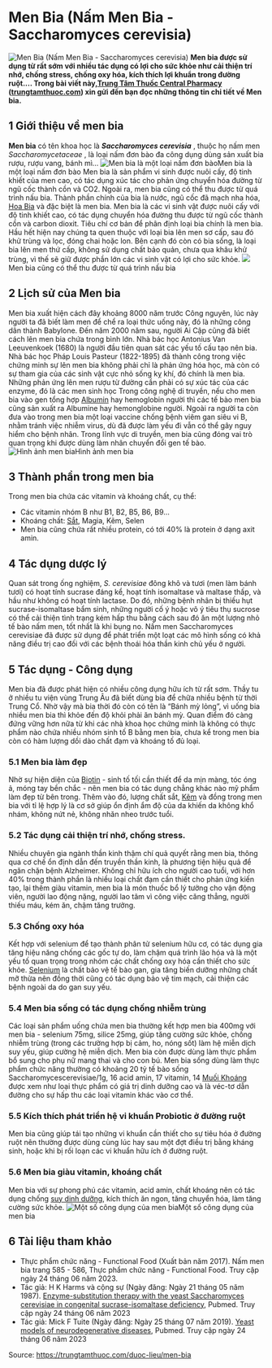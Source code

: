 # Men Bia (Nấm Men Bia - Saccharomyces cerevisia)

![Men Bia \(Nấm Men Bia - Saccharomyces cerevisia\)](https://trungtamthuoc.com/images/others/men-bia-1-2215.jpg)
**Men bia được sử dụng từ rất sớm với nhiều tác dụng có lợi cho sức khỏe như cải thiện trí nhớ, chống stress, chống oxy hóa, kích thích lợi khuẩn trong đường ruột.... Trong bài viết này,[Trung Tâm Thuốc Central Pharmacy](https://trungtamthuoc.com/ "Trung Tâm Thuốc Central Pharmacy") ([trungtamthuoc.com](https://trungtamthuoc.com/ "trungtamthuoc.com")) xin gửi đến bạn đọc những thông tin chi tiết về Men bia.**
##  1 Giới thiệu về men bia
**Men bia** có tên khoa học là **_Saccharomyces cerevisia_** , thuộc họ nấm men _Saccharomycetaceae_ , là loại nấm đơn bào đa công dụng dùng sản xuất bia rượu, rượu vang, bánh mì...
![Men bia là một loại nấm đơn bào](https://trungtamthuoc.com/images/item/men-bia-4.jpg)Men bia là một loại nấm đơn bào
Men bia là sản phẩm vi sinh được nuôi cấy, độ tinh khiết của men cao, có tác dụng xúc tác cho phản ứng chuyển hóa đường từ ngũ cốc thành cồn và CO2. Ngoài ra, men bia cũng có thể thu được từ quá trình nấu bia.
Thành phần chính của bia là nước, ngũ cốc đã mạch nha hóa, [Hoa Bia](https://trungtamthuoc.com/hoat-chat/hoa-bia "Hoa Bia") và đặc biệt là men bia. Men bia là các vi sinh vật được nuôi cấy với độ tinh khiết cao, có tác dụng chuyển hóa đường thu được từ ngũ cốc thành cồn và carbon dioxit. Tiêu chí cơ bản để phân định loại bia chính là men bia. 
Hầu hết hiện nay chúng ta quen thuộc với loại bia lên men sơ cấp, sau đó khử trùng và lọc, đóng chai hoặc lon. Bên cạnh đó còn có bia sống, là loại bia lên men thứ cấp, không sử dụng chất bảo quản, chưa qua khâu khử trùng, vì thế sẽ giữ được phần lớn các vi sinh vật có lợi cho sức khỏe. 
![](https://trungtamthuoc.com/images/item/men-bia-2.jpg)Men bia cũng có thể thu được từ quá trình nấu bia
##  2 Lịch sử của Men bia
Men bia xuất hiện cách đây khoảng 8000 năm trước Công nguyên, lúc này người ta đã biết làm men để chể ra loại thức uống này, đó là những công dân thành Babylone. Đến năm 2000 năm sau, người Ai Cập cũng đã biết cách lên men bia chứa trong bình lớn. 
Nhà bác học Antonius Van Leeuvenkoek (1680) là người đầu tiên quan sát các yếu tố cấu tạo nên bia. Nhà bác học Pháp Louis Pasteur (1822-1895) đã thành công trong việc chứng minh sự lên men bia không phải chỉ là phản ứng hóa học, mà còn có sự tham gia của các sinh vật cực nhỏ sống kỵ khí, đó chính là men bia. Những phản ứng lên men rượu từ đường cần phải có sự xúc tác của các enzyme, đó là các men sinh học
Trong công nghệ di truyền, nếu cho men bia vào gen tổng hợp [Albumin](https://trungtamthuoc.com/hoat-chat/albumin "Albumin") hay hemoglobin người thì các tế bào men bia cũng sản xuất ra Albumine hay hemonglobine người. Ngoài ra người ta còn đưa vào trong men bia một loại vaccine chống bệnh viêm gan siêu vi B, nhằm tránh việc nhiễm virus, dù đã được làm yếu đi vẫn có thể gây nguy hiểm cho bệnh nhân. Trong lĩnh vực di truyền, men bia cũng đóng vai trò quan trọng khi được dùng làm nhân chuyển đổi gen tế bào. 
![Hình ảnh men bia](https://trungtamthuoc.com/images/item/men-bia-3.jpg)Hình ảnh men bia
##  3 Thành phần trong men bia
Trong men bia chứa các vitamin và khoáng chất, cụ thể:
  * Các vitamin nhóm B như B1, B2, B5, B6, B9...
  * Khoáng chất: [Sắt](https://trungtamthuoc.com/hoat-chat/sat "Sắt"), Magia, Kẽm, Selen
  * Men bia cũng chứa rất nhiều protein, có tới 40% là protein ở dạng axit amin. 


##  4 Tác dụng dược lý
Quan sát trong ống nghiệm, _S. cerevisiae_ đông khô và tươi (men làm bánh tươi) có hoạt tính sucrase đáng kể, hoạt tính isomaltase và maltase thấp, và hầu như không có hoạt tính lactase. Do đó, những bệnh nhân bị thiếu hụt sucrase-isomaltase bẩm sinh, những người cố ý hoặc vô ý tiêu thụ sucrose có thể cải thiện tình trạng kém hấp thu bằng cách sau đó ăn một lượng nhỏ tế bào nấm men, tốt nhất là khi bụng no.
Nấm men Saccharomyces cerevisiae đã được sử dụng để phát triển một loạt các mô hình sống có khả năng điều trị cao đối với các bệnh thoái hóa thần kinh chủ yếu ở người. 
##  5 Tác dụng - Công dụng
Men bia đã được phát hiện có nhiều công dụng hữu ích từ rất sơm. Thầy tu ở nhiều tu viện vùng Trung Âu đã biết dùng bia để chữa nhiều bệnh từ thời Trung Cổ. Nhờ vậy mà bia thời đó còn có tên là “Bánh mỳ lỏng”, vì uống bia nhiều men bia thì khỏe đến độ khỏi phải ăn bánh mỳ. Quan điểm đó càng đứng vững hơn nữa từ khi các nhà khoa học chứng minh là không có thực phẩm nào chứa nhiều nhóm sinh tố B bằng men bia, chưa kể trong men bia còn có hàm lượng dồi dào chất đạm và khoáng tố đủ loại. 
### 5.1 Men bia làm đẹp
Nhờ sự hiện diện của [Biotin](https://trungtamthuoc.com/hoat-chat/biotin "Biotin") - sinh tố tối cần thiết để da mịn màng, tóc óng ả, móng tay bền chắc - nên men bia có tác dụng chẳng khác nào mỹ phẩm làm đẹp từ bên trong. Thêm vào đó, lượng chất sắt, [Kẽm](https://trungtamthuoc.com/hoat-chat/kem "Kẽm") và đồng trong men bia với tỉ lệ hợp lý là cơ sở giúp ổn định ẩm độ của da khiến da không khổ nhám, không nứt nẻ, không nhăn nheo trước tuổi. 
### 5.2 Tác dụng cải thiện trí nhớ, chống stress. 
Nhiều chuyên gia ngành thần kinh thậm chí quả quyết rằng men bia, thông qua cơ chế ổn định dẫn đến truyền thần kinh, là phương tiện hiệu quả để ngăn chặn bệnh Alzheimer. 
Không chỉ hữu ích cho người cao tuổi, với hơn 40% trong thành phần là nhiều loại chất đạm cần thiết cho phản ứng kiến tạo, lại thêm giàu vitamin, men bia là món thuốc bổ lý tưởng cho vận động viên, người lao động nặng, người lao tâm vì công việc căng thẳng, người thiếu máu, kém ăn, chậm tăng trưởng.
### 5.3 Chống oxy hóa 
Kết hợp với selenium để tạo thành phân tử selenium hữu cơ, có tác dụng gia tăng hiệu năng chống các gốc tự do, làm chậm quá trình lão hóa và là một yếu tố quan trọng trong nhóm các chất chống oxy hóa cần thiết cho sức khỏe. [Selenium](https://trungtamthuoc.com/hoat-chat/selenium "Selenium") là chất bảo vệ tế bào gan, gia tăng biến dưỡng những chất mỡ thừa nên đồng thời cũng có tác dụng bảo vệ tim mạch, cải thiện các bệnh ngoài da do gan suy yếu.
### 5.4 Men bia sống có tác dụng chống nhiễm trùng
Các loại sản phẩm uống chứa men bia thường kết hợp men bia 400mg với men bia - selenium 75mg, silice 25mg, giúp tăng cường sức khỏe, chống nhiễm trùng (trong các trường hợp bị cảm, ho, nóng sốt) làm hệ miễn dịch suy yếu, giúp cường hệ miễn dịch. Men bia còn được dùng làm thực phẩm bổ sung cho phụ nữ mang thai và cho con bú. 
Men bia sống dùng làm thực phẩm chức năng thường có khoảng 20 tỷ tế bào sống Saccharomycescerevisiae/1g, 16 acid amin, 17 vitamin, 14 [Muối Khoáng](https://trungtamthuoc.com/hoat-chat/muoi-khoang "Muối Khoáng") được xem như loại thực phẩm có giá trị dinh dưỡng cao và là véc-tơ dẫn đường cho sự hấp thu các loại vitamin khác vào cơ thể. 
### 5.5 Kích thích phát triển hệ vi khuẩn Probiotic ở đường ruột
Men bia cũng giúp tái tạo những vi khuẩn cần thiết cho sự tiêu hóa ở đường ruột nên thường được dùng cùng lúc hay sau một đợt điều trị bằng kháng sinh, hoặc khi bị rối loạn các vi khuẩn hữu ích ở đường ruột. 
### 5.6 Men bia giàu vitamin, khoáng chất
Men bia với sự phong phú các vitamin, acid amin, chất khoáng nên có tác dụng chống [suy dinh dưỡng](https://trungtamthuoc.com/bai-viet/suy-dinh-duong-tre-em "suy dinh dưỡng"), kích thích ăn ngon, tăng chuyển hóa, làm tăng cường sức khỏe. 
![Một số công dụng của men bia](https://trungtamthuoc.com/images/item/men-bia-5.jpg)Một số công dụng của men bia
##  6 Tài liệu tham khảo
  * Thực phẩm chức năng - Functional Food (Xuất bản năm 2017). Nấm men bia trang 585 - 586, Thực phẩm chức năng - Functional Food. Truy cập ngày 24 tháng 06 năm 2023.
  * Tác giả: H K Harms và cộng sự (Ngày đăng: Ngày 21 tháng 05 năm 1987). [Enzyme-substitution therapy with the yeast Saccharomyces cerevisiae in congenital sucrase-isomaltase deficiency](https://pubmed.ncbi.nlm.nih.gov/3553946/), Pubmed. Truy cập ngày 24 tháng 06 năm 2023
  * Tác giả: Mick F Tuite (Ngày đăng: Ngày 25 tháng 07 năm 2019). [Yeast models of neurodegenerative diseases](https://pubmed.ncbi.nlm.nih.gov/31699326/), Pubmed. Truy cập ngày 24 tháng 06 năm 2023




Source: https://trungtamthuoc.com/duoc-lieu/men-bia